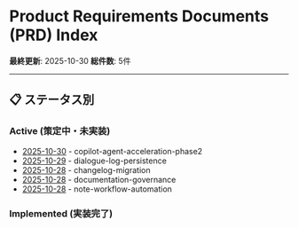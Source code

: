 # Product Requirements Documents (PRD) Index

**最終更新**: 2025-10-30
**総件数**: 5件

---

## 📋 ステータス別

### Active (策定中・未実装)
- [2025-10-30](active/20251030_copilot-agent-acceleration-phase2.ja.md) - copilot-agent-acceleration-phase2
- [2025-10-29](active/20251029_dialogue-log-persistence.ja.md) - dialogue-log-persistence
- [2025-10-28](active/20251028_changelog-migration.ja.md) - changelog-migration
- [2025-10-28](active/20251028_documentation-governance.ja.md) - documentation-governance
- [2025-10-28](active/20251028_note-workflow-automation.ja.md) - note-workflow-automation

### Implemented (実装完了)
